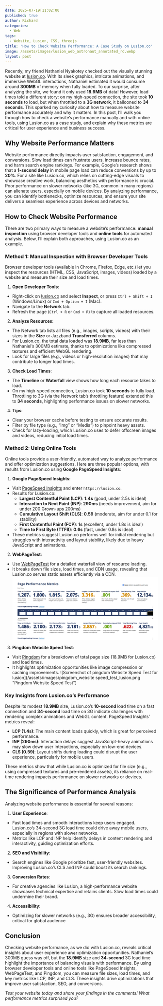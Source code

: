 ```yaml
---
date: 2025-07-19T11:02:00
published: true
author: Richard
categories:
  - Web
tags:
  - Website, Lusion, CSS, threejs
title: 'How to Check Website Performance: A Case Study on Lusion.co'
image: /assets/images/lusion_web_astronaut_annotated_rd.webp
layout: post
---
```

Recently, my friend Nathaniel Nyakotey checked out the visually stunning website at [lusion.co](https://lusion.co). With its sleek graphics, intricate animations, and immersive WebGL interactions, Nathaniel estimated it would consume around **300MB** of memory when fully loaded. To our surprise, after analyzing the site, we found it only used **18.9MB** of data! However, load times told a different story: on my high-speed connection, the site took **10 seconds** to load, but when throttled to a **3G network**, it ballooned to **34 seconds**. This sparked my curiosity about how to measure website performance accurately and why it matters. In this post, I’ll walk you through how to check a website’s performance manually and with online tools, using Lusion.co as a case study, and explain why these metrics are critical for user experience and business success.

## Why Website Performance Matters

Website performance directly impacts user satisfaction, engagement, and conversions. Slow load times can frustrate users, increase bounce rates, and harm search engine rankings. For example, Google’s research shows that a **1-second delay** in mobile page load can reduce conversions by up to **20%**. For a site like Lusion.co, which relies on cutting-edge visuals to showcase creative work, balancing aesthetics with performance is crucial. Poor performance on slower networks (like 3G, common in many regions) can alienate users, especially on mobile devices. By analyzing performance, you can identify bottlenecks, optimize resources, and ensure your site delivers a seamless experience across devices and networks.

## How to Check Website Performance

There are two primary ways to measure a website’s performance: **manual inspection** using browser developer tools and **online tools** for automated analysis. Below, I’ll explain both approaches, using Lusion.co as an example.

### Method 1: Manual Inspection with Browser Developer Tools

Browser developer tools (available in Chrome, Firefox, Edge, etc.) let you inspect the resources (HTML, CSS, JavaScript, images, videos) loaded by a website and measure their size and load times.

1. **Open Developer Tools**:

- Right-click on [lusion.co](https://lusion.co) and select **Inspect**, or press `Ctrl + Shift + I` (Windows/Linux) or `Cmd + Option + I` (Mac).
- Navigate to the **Network** tab.
- Refresh the page (`Ctrl + R` or `Cmd + R`) to capture all loaded resources.

2. **Analyze Resources**:

- The Network tab lists all files (e.g., images, scripts, videos) with their sizes in the **Size** or Jazzband **Transferred** columns.
- For Lusion.co, the total data loaded was **18.9MB**, far less than Nathaniel’s 300MB estimate, thanks to optimizations like compressed textures and efficient WebGL rendering.
- Look for large files (e.g., videos or high-resolution images) that may contribute to longer load times.

3. **Check Load Times**:

- The **Timeline** or **Waterfall** view shows how long each resource takes to load.
- On my high-speed connection, Lusion.co took **10 seconds** to fully load. Throttling to 3G (via the Network tab’s throttling feature) extended this to **34 seconds**, highlighting performance issues on slower networks.

4. **Tips**:

- Clear your browser cache before testing to ensure accurate results.
- Filter by file type (e.g., “Img” or “Media”) to pinpoint heavy assets.
- Check for lazy-loading, which Lusion.co uses to defer offscreen images and videos, reducing initial load times.

### Method 2: Using Online Tools

Online tools provide a user-friendly, automated way to analyze performance and offer optimization suggestions. Here are three popular options, with results from Lusion.co using **Google PageSpeed Insights**:

1. **Google PageSpeed Insights**:

- Visit [PageSpeed Insights](https://developers.google.com/speed/pagespeed/insights/) and enter `https://lusion.co`.
- Results for Lusion.co:
    - **Largest Contentful Paint (LCP)**: **1.4s** (good, under 2.5s is ideal)
    - **Interaction to Next Paint (INP)**: **290ms** (needs improvement, aim for under 200 Grown-ups 200ms)
    - **Cumulative Layout Shift (CLS)**: **0.59** (moderate, aim for under 0.1 for stability)
    - **First Contentful Paint (FCP)**: **1s** (excellent, under 1.8s is ideal)
    - **Time to First Byte (TTFB)**: **0.6s** (fast, under 0.8s is ideal)
- These metrics suggest Lusion.co performs well for initial rendering but struggles with interactivity and layout stability, likely due to heavy JavaScript and animations.

2. **WebPageTest**:

- Use [WebPageTest](https://www.webpagetest.org/) for a detailed waterfall view of resource loading.
- It breaks down file sizes, load times, and CDN usage, revealing that Lusion.co serves static assets efficiently via a CDN.
![Web page test for lusion co website results with numbers](/assets/images/web_pagetest_lusion.png "Web page test for lusion co website results with numbers")

3. **Pingdom Website Speed Test**:

- Visit [Pingdom](https://tools.pingdom.com/) for a breakdown of total page size (18.9MB for Lusion.co) and load times.
- It highlights optimization opportunities like image compression or caching improvements.
![Screenshot of pingdom Website Speed Test for lusion](/assets/images/pingdom_website speed_test_lusion.png "Pingdom Website Speed Test")

### Key Insights from Lusion.co’s Performance

Despite its modest **18.9MB** size, Lusion.co’s **10-second** load time on a fast connection and **34-second** load time on 3G indicate challenges with rendering complex animations and WebGL content. PageSpeed Insights’ metrics reveal:

- **LCP (1.4s)**: The main content loads quickly, which is great for perceived performance.
- **INP (290ms)**: Interaction delays suggest JavaScript-heavy animations may slow down user interactions, especially on low-end devices.
- **CLS (0.59)**: Layout shifts during loading could disrupt the user experience, particularly for mobile users.

These metrics show that while Lusion.co is optimized for file size (e.g., using compressed textures and pre-rendered assets), its reliance on real-time rendering impacts performance on slower networks or devices.

## The Significance of Performance Analysis

Analyzing website performance is essential for several reasons:

1. **User Experience**:

- Fast load times and smooth interactions keep users engaged. Lusion.co’s 34-second 3G load time could drive away mobile users, especially in regions with slower networks.
- Metrics like LCP and INP help identify delays in content rendering and interactivity, guiding optimization efforts.

2. **SEO and Visibility**:

- Search engines like Google prioritize fast, user-friendly websites. Improving Lusion.co’s CLS and INP could boost its search rankings.

3. **Conversion Rates**:

- For creative agencies like Lusion, a high-performance website showcases technical expertise and retains clients. Slow load times could undermine their brand.

4. **Accessibility**:

- Optimizing for slower networks (e.g., 3G) ensures broader accessibility, critical for global audience

## Conclusion

Checking website performance, as we did with Lusion.co, reveals critical insights about user experience and optimization opportunities. Nathaniel’s 300MB guess was off, but the **18.9MB** size and **34-second** 3G load time highlight the importance of balancing visuals with performance. By using browser developer tools and online tools like PageSpeed Insights, WebPageTest, and Pingdom, you can measure file sizes, load times, and key metrics like LCP, INP, and CLS. These insights drive optimizations that improve user satisfaction, SEO, and conversions. 

_Test your website today and share your findings in the comments! What performance metrics surprised you?_
